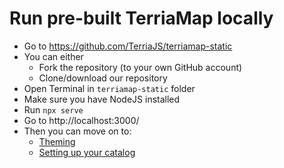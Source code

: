 # Run pre-built TerriaMap locally

- Go to https://github.com/TerriaJS/terriamap-static
- You can either
  - Fork the repository (to your own GitHub account)
  - Clone/download our repository
- Open Terminal in `terriamap-static` folder
- Make sure you have NodeJS installed
- Run `npx serve`
- Go to http://localhost:3000/
- Then you can move on to:
  - [Theming](https://github.com/TerriaJS/workshops/blob/main/foss4g-auckland-2023/build-your-own-terriamap/theming.md)
  - [Setting up your catalog](https://github.com/TerriaJS/workshops/blob/main/foss4g-auckland-2023/build-your-own-terriamap/catalogs-and-datasets.md)
